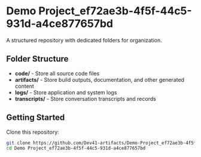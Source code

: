 # Demo Project_ef72ae3b-4f5f-44c5-931d-a4ce877657bd
A structured repository with dedicated folders for organization.

## Folder Structure

- **code/** - Store all source code files
- **artifacts/** - Store build outputs, documentation, and other generated content
- **logs/** - Store application and system logs
- **transcripts/** - Store conversation transcripts and records

## Getting Started

Clone this repository:
```bash
git clone https://github.com/Dev41-artifacts/Demo-Project_ef72ae3b-4f5f-44c5-931d-a4ce877657bd
cd Demo Project_ef72ae3b-4f5f-44c5-931d-a4ce877657bd
```

